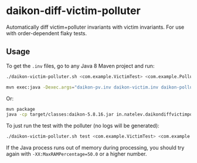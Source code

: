 # daikon-diff-victim-polluter

Automatically diff victim+polluter invariants with victim invariants. For use with order-dependent flaky tests.

## Usage

To get the `.inv` files, go to any Java 8 Maven project and run:

```bash
./daikon-victim-polluter.sh <com.example.VictimTest> <com.example.PolluterTest>
```

```bash
mvn exec:java -Dexec.args="daikon-pv.inv daikon-victim.inv daikon-polluter.inv"
```

Or:

```bash
mvn package
java -cp target/classes:daikon-5.8.16.jar in.natelev.daikondiffvictimpolluter.DaikonDiffVictimPolluter daikon-pv.inv daikon-victim.inv daikon-polluter.inv
```

To just run the test with the polluter (no logs will be generated):

```bash
./daikon-victim-polluter.sh test <com.example.VictimTest> <com.example.PolluterTest>
```

If the Java process runs out of memory during processing, you should try again with `-XX:MaxRAMPercentage=50.0` or a higher number.
